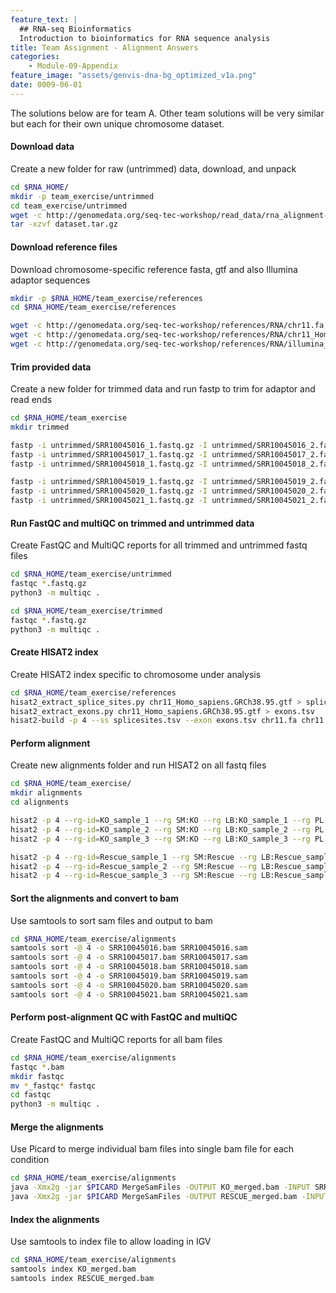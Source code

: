 ```yaml
---
feature_text: |
  ## RNA-seq Bioinformatics
  Introduction to bioinformatics for RNA sequence analysis
title: Team Assignment - Alignment Answers
categories:
    - Module-09-Appendix
feature_image: "assets/genvis-dna-bg_optimized_v1a.png"
date: 0009-06-01
---
```


The solutions below are for team A. Other team solutions will be very similar but each for their own unique chromosome dataset.

#### Download data
Create a new folder for raw (untrimmed) data, download, and unpack

```bash
cd $RNA_HOME/
mkdir -p team_exercise/untrimmed
cd team_exercise/untrimmed
wget -c http://genomedata.org/seq-tec-workshop/read_data/rna_alignment-de_exercise/dataset_A/dataset.tar.gz
tar -xzvf dataset.tar.gz
```

#### Download reference files
Download chromosome-specific reference fasta, gtf and also Illumina adaptor sequences

```bash
mkdir -p $RNA_HOME/team_exercise/references
cd $RNA_HOME/team_exercise/references

wget -c http://genomedata.org/seq-tec-workshop/references/RNA/chr11.fa
wget -c http://genomedata.org/seq-tec-workshop/references/RNA/chr11_Homo_sapiens.GRCh38.95.gtf
wget -c http://genomedata.org/seq-tec-workshop/references/RNA/illumina_multiplex.fa

```

#### Trim provided data
Create a new folder for trimmed data and run fastp to trim for adaptor and read ends

```bash
cd $RNA_HOME/team_exercise
mkdir trimmed

fastp -i untrimmed/SRR10045016_1.fastq.gz -I untrimmed/SRR10045016_2.fastq.gz -o trimmed/SRR10045016_1.fastq.gz -O trimmed/SRR10045016_2.fastq.gz -l 25 --adapter_fasta $RNA_HOME/team_exercise/references/illumina_multiplex.fa --trim_tail1 5 --trim_tail2 5 --json trimmed/SRR10045016.fastp.json --html trimmed/SRR10045016.fastp.html 2>trimmed/SRR10045016.fastp.log
fastp -i untrimmed/SRR10045017_1.fastq.gz -I untrimmed/SRR10045017_2.fastq.gz -o trimmed/SRR10045017_1.fastq.gz -O trimmed/SRR10045017_2.fastq.gz -l 25 --adapter_fasta $RNA_HOME/team_exercise/references/illumina_multiplex.fa --trim_tail1 5 --trim_tail2 5 --json trimmed/SRR10045017.fastp.json --html trimmed/SRR10045017.fastp.html 2>trimmed/SRR10045017.fastp.log
fastp -i untrimmed/SRR10045018_1.fastq.gz -I untrimmed/SRR10045018_2.fastq.gz -o trimmed/SRR10045018_1.fastq.gz -O trimmed/SRR10045018_2.fastq.gz -l 25 --adapter_fasta $RNA_HOME/team_exercise/references/illumina_multiplex.fa --trim_tail1 5 --trim_tail2 5 --json trimmed/SRR10045018.fastp.json --html trimmed/SRR10045018.fastp.html 2>trimmed/SRR10045018.fastp.log

fastp -i untrimmed/SRR10045019_1.fastq.gz -I untrimmed/SRR10045019_2.fastq.gz -o trimmed/SRR10045019_1.fastq.gz -O trimmed/SRR10045019_2.fastq.gz -l 25 --adapter_fasta $RNA_HOME/team_exercise/references/illumina_multiplex.fa --trim_tail1 5 --trim_tail2 5 --json trimmed/SRR10045019.fastp.json --html trimmed/SRR10045019.fastp.html 2>trimmed/SRR10045019.fastp.log
fastp -i untrimmed/SRR10045020_1.fastq.gz -I untrimmed/SRR10045020_2.fastq.gz -o trimmed/SRR10045020_1.fastq.gz -O trimmed/SRR10045020_2.fastq.gz -l 25 --adapter_fasta $RNA_HOME/team_exercise/references/illumina_multiplex.fa --trim_tail1 5 --trim_tail2 5 --json trimmed/SRR10045020.fastp.json --html trimmed/SRR10045020.fastp.html 2>trimmed/SRR10045020.fastp.log
fastp -i untrimmed/SRR10045021_1.fastq.gz -I untrimmed/SRR10045021_2.fastq.gz -o trimmed/SRR10045021_1.fastq.gz -O trimmed/SRR10045021_2.fastq.gz -l 25 --adapter_fasta $RNA_HOME/team_exercise/references/illumina_multiplex.fa --trim_tail1 5 --trim_tail2 5 --json trimmed/SRR10045021.fastp.json --html trimmed/SRR10045021.fastp.html 2>trimmed/SRR10045021.fastp.log

```

#### Run FastQC and multiQC on trimmed and untrimmed data
Create FastQC and MultiQC reports for all trimmed and untrimmed fastq files

```bash
cd $RNA_HOME/team_exercise/untrimmed
fastqc *.fastq.gz
python3 -m multiqc .

cd $RNA_HOME/team_exercise/trimmed
fastqc *.fastq.gz
python3 -m multiqc .

```

#### Create HISAT2 index
Create HISAT2 index specific to chromosome under analysis

```bash
cd $RNA_HOME/team_exercise/references
hisat2_extract_splice_sites.py chr11_Homo_sapiens.GRCh38.95.gtf > splicesites.tsv
hisat2_extract_exons.py chr11_Homo_sapiens.GRCh38.95.gtf > exons.tsv
hisat2-build -p 4 --ss splicesites.tsv --exon exons.tsv chr11.fa chr11
```

#### Perform alignment
Create new alignments folder and run HISAT2 on all fastq files

```bash
cd $RNA_HOME/team_exercise/
mkdir alignments
cd alignments  

hisat2 -p 4 --rg-id=KO_sample_1 --rg SM:KO --rg LB:KO_sample_1 --rg PL:ILLUMINA --rg PU:SRR10045016 -x $RNA_HOME/team_exercise/references/chr11 --dta --rna-strandness RF -1 $RNA_HOME/team_exercise/untrimmed/SRR10045016_1.fastq.gz -2 $RNA_HOME/team_exercise/untrimmed/SRR10045016_2.fastq.gz -S ./SRR10045016.sam 2> SRR10045016_alignment_metrics.txt
hisat2 -p 4 --rg-id=KO_sample_2 --rg SM:KO --rg LB:KO_sample_2 --rg PL:ILLUMINA --rg PU:SRR10045017 -x $RNA_HOME/team_exercise/references/chr11 --dta --rna-strandness RF -1 $RNA_HOME/team_exercise/untrimmed/SRR10045017_1.fastq.gz -2 $RNA_HOME/team_exercise/untrimmed/SRR10045017_2.fastq.gz -S ./SRR10045017.sam 2> SRR10045017_alignment_metrics.txt
hisat2 -p 4 --rg-id=KO_sample_3 --rg SM:KO --rg LB:KO_sample_3 --rg PL:ILLUMINA --rg PU:SRR10045018 -x $RNA_HOME/team_exercise/references/chr11 --dta --rna-strandness RF -1 $RNA_HOME/team_exercise/untrimmed/SRR10045018_1.fastq.gz -2 $RNA_HOME/team_exercise/untrimmed/SRR10045018_2.fastq.gz -S ./SRR10045018.sam 2> SRR10045018_alignment_metrics.txt

hisat2 -p 4 --rg-id=Rescue_sample_1 --rg SM:Rescue --rg LB:Rescue_sample_1 --rg PL:ILLUMINA --rg PU:SRR10045019 -x $RNA_HOME/team_exercise/references/chr11 --dta --rna-strandness RF -1 $RNA_HOME/team_exercise/untrimmed/SRR10045019_1.fastq.gz -2 $RNA_HOME/team_exercise/untrimmed/SRR10045019_2.fastq.gz -S ./SRR10045019.sam 2> SRR10045019_alignment_metrics.txt
hisat2 -p 4 --rg-id=Rescue_sample_2 --rg SM:Rescue --rg LB:Rescue_sample_2 --rg PL:ILLUMINA --rg PU:SRR10045020 -x $RNA_HOME/team_exercise/references/chr11 --dta --rna-strandness RF -1 $RNA_HOME/team_exercise/untrimmed/SRR10045020_1.fastq.gz -2 $RNA_HOME/team_exercise/untrimmed/SRR10045020_2.fastq.gz -S ./SRR10045020.sam 2> SRR10045020_alignment_metrics.txt
hisat2 -p 4 --rg-id=Rescue_sample_3 --rg SM:Rescue --rg LB:Rescue_sample_3 --rg PL:ILLUMINA --rg PU:SRR10045021 -x $RNA_HOME/team_exercise/references/chr11 --dta --rna-strandness RF -1 $RNA_HOME/team_exercise/untrimmed/SRR10045021_1.fastq.gz -2 $RNA_HOME/team_exercise/untrimmed/SRR10045021_2.fastq.gz -S ./SRR10045021.sam 2> SRR10045021_alignment_metrics.txt
```

#### Sort the alignments and convert to bam
Use samtools to sort sam files and output to bam

```bash
cd $RNA_HOME/team_exercise/alignments 
samtools sort -@ 4 -o SRR10045016.bam SRR10045016.sam
samtools sort -@ 4 -o SRR10045017.bam SRR10045017.sam
samtools sort -@ 4 -o SRR10045018.bam SRR10045018.sam
samtools sort -@ 4 -o SRR10045019.bam SRR10045019.sam
samtools sort -@ 4 -o SRR10045020.bam SRR10045020.sam
samtools sort -@ 4 -o SRR10045021.bam SRR10045021.sam
```

#### Perform post-alignment QC with FastQC and multiQC 
Create FastQC and MultiQC reports for all bam files

```bash
cd $RNA_HOME/team_exercise/alignments 
fastqc *.bam
mkdir fastqc
mv *_fastqc* fastqc
cd fastqc 
python3 -m multiqc .
```

#### Merge the alignments
Use Picard to merge individual bam files into single bam file for each condition

```bash
cd $RNA_HOME/team_exercise/alignments 
java -Xmx2g -jar $PICARD MergeSamFiles -OUTPUT KO_merged.bam -INPUT SRR10045016.bam -INPUT SRR10045017.bam -INPUT SRR10045018.bam
java -Xmx2g -jar $PICARD MergeSamFiles -OUTPUT RESCUE_merged.bam -INPUT SRR10045019.bam -INPUT SRR10045020.bam -INPUT SRR10045021.bam
```

#### Index the alignments
Use samtools to index file to allow loading in IGV

```bash
cd $RNA_HOME/team_exercise/alignments
samtools index KO_merged.bam
samtools index RESCUE_merged.bam
```

